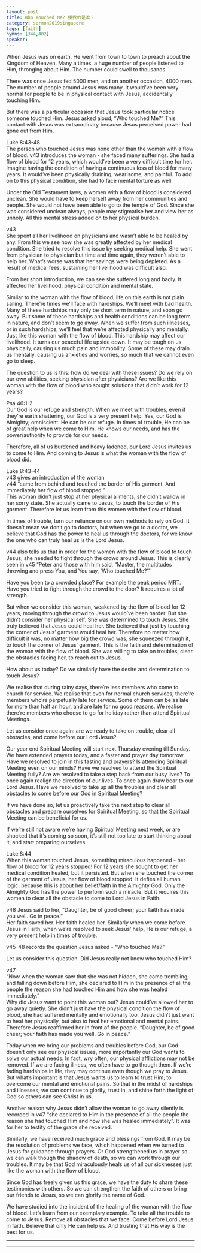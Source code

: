 ```yaml
---  
layout: post  
title: Who Touched Me? 摸我的是谁？  
category: sermon2019singapore  
tags: [faith]  
hymns: [344,402]  
speaker:  
---
```


When Jesus was on earth, He went from town to town to preach about the Kingdom of Heaven. Many a times, a huge number of people listened to Him, thronging about Him. The number could swell to thousands. 

There was once Jesus fed 5000 men, and on another occasion, 4000 men. The number of people around Jesus was many. It would’ve been very normal for people to be in physical contact with Jesus, accidentally touching Him. 

But there was a particular occasion that Jesus took particular notice someone touched Him. Jesus asked aloud, “Who touched Me?” This contact with Jesus was extraordinary because Jesus perceived power had gone out from Him. 

Luke 8:43-48  
The person who touched Jesus was none other than the woman with a flow of blood. v43 introduces the woman - she faced many sufferings. She had a flow of blood for 12 years, which would’ve been a very difficult time for her. Imagine having the condition of having a continuous loss of blood for many years. It would’ve been physically draining, wearisome, and painful. To add on to this physical condition, she had to face mental torture as well. 

Under the Old Testament laws, a women with a flow of blood is considered unclean. She would have to keep herself away from her communities and people. She would not have been able to go to the temple of God. Since she was considered unclean always, people may stigmatise her and view her as unholy. All this mental stress added on to her physical burden. 

v43  
She spent all her livelihood on physicians and wasn’t able to be healed by any. From this we see how she was greatly affected by her medical condition. She tried to resolve this issue by seeking medical help. She went from physician to physician but time and time again, they weren’t able to help her. What’s worse was that her savings were being depleted. As a result of medical fees, sustaining her livelihood was difficult also. 

From her short introduction, we can see she suffered long and badly. It affected her livelihood, physical condition and mental state. 

Similar to the woman with the flow of blood, life on this earth is not plain sailing. There’re times we’ll face with hardships. We’ll meet with bad health. Many of these hardships may only be short term in nature, and soon go away. But some of these hardships and health conditions can be long term in nature, and don’t seem to go away. When we suffer from such illnesses, or in such hardships, we’ll feel that we’re affected physically and mentally. Just like this woman with the flow of blood. This hardship may affect our livelihood. It turns our peaceful life upside down. It may be tough on us physically, causing us much pain and immobility. Some of these may drain us mentally, causing us anxieties and worries, so much that we cannot even go to sleep. 

The question to us is this: how do we deal with these issues? Do we rely on our own abilities, seeking physician after physicians? Are we like this woman with the flow of blood who sought solutions that didn’t work for 12 years?

Psa 46:1-2  
Our God is our refuge and strength. When we meet with troubles, even if they’re earth shattering, our God is a very present help. Yes, our God is Almighty; omniscient. He can be our refuge. In times of trouble, He can be of great help when we come to Him. He knows our needs, and has the power/authority to provide for our needs. 

Therefore, all of us burdened and heavy ladened, our Lord Jesus invites us to come to Him. And coming to Jesus is what the woman with the flow of blood did. 

Luke 8:43-44  
v43 gives an introduction of the woman  
v44 “came from behind and touched the border of His garment. And immediately her flow of blood stopped.”  
This woman didn't just stop at her physical ailments, she didn’t wallow in her sorry state. She actually came to Jesus, to touch the border of His garment. Therefore let us learn from this women with the flow of blood. 

In times of trouble, turn our reliance on our own methods to rely on God. It doesn’t mean we don’t go to doctors, but when we go to a doctor, we believe that God has the power to heal us through the doctors, for we know the one who can truly heal us is the Lord Jesus. 

v44 also tells us that in order for the women with the flow of blood to touch Jesus, she needed to fight through the crowd around Jesus. This is clearly seen in v45 “Peter and those with him said, “Master, the multitudes throwing and press You, and You say, ‘Who touched Me?’”

Have you been to a crowded place? For example the peak period MRT. Have you tried to fight through the crowd to the door? It requires a lot of strength. 

But when we consider this woman, weakened by the flow of blood for 12 years, moving through the crowd to Jesus would’ve been harder. But she didn’t consider her physical self. She was determined to touch Jesus. She truly believed that Jesus could heal her. She believed that just by touching the corner of Jesus’ garment would heal her. Therefore no matter how difficult it was, no matter how big the crowd was, she squeezed through it, to touch the corner of Jesus’ garment. This is the faith and determination of the woman with the flow of blood. She was willing to take on troubles, clear the obstacles facing her, to reach out to Jesus. 

How about us today? Do we similarly have the desire and determination to touch Jesus? 

We realise that during rainy days, there’re less members who come to church for service. We realise that even for normal church services, there’re members who’re perpetually late for service. Some of them can be as late for more than half an hour, and are late for no good reasons. We realise there’re members who choose to go for holiday rather than attend Spiritual Meetings.

Let us consider once again: are we ready to take on trouble, clear all obstacles, and come before our Lord Jesus?

Our year end Spiritual Meeting will start next Thursday evening till Sunday. We have extended prayers today, and a faster and prayer day tomorrow. Have we resolved to join in this fasting and prayers? Is attending Spiritual Meeting even on our minds? Have we resolved to attend the Spiritual Meeting fully? Are we resolved to take a step back from our busy lives? To once again realign the direction of our lives. To once again draw bear to our Lord Jesus. Have we resolved to take up all the troubles and clear all obstacles to come before our God in Spiritual Meeting? 

If we have done so, let us proactively take the next step to clear all obstacles and prepare ourselves for Spiritual Meeting, so that the Spiritual Meeting can be beneficial for us. 

If we’re still not aware we’re having Spiritual Meeting next week, or are shocked that it’s coming so soon, it’s still not too late to start thinking about it, and start preparing ourselves. 

Luke 8:44  
When this woman touched Jesus, something miraculous happened - her flow of blood for 12 years stopped! For 12 years she sought to get her medical condition healed, but it persisted. But when she touched the corner of the garment of Jesus, her flow of blood stopped. It defies all human logic, because this is about her belief/faith in the Almighty God. Only the Almighty God has the power to perform such a miracle. But it requires this women to clear all the obstacle to come to Lord Jesus in Faith. 

v48 Jesus said to her, “Daughter, be of good cheer; your faith has made you well. Go in peace.”  
Her faith saved her. Her faith healed her. Similarly when we come before Jesus in Faith, when we’re resolved to seek Jesus’ help, He is our refuge, a very present help in times of trouble. 

v45-48 records the question Jesus asked - “Who touched Me?”

Let us consider this question. Did Jesus really not know who touched Him? 

v47  
“Now when the woman saw that she was not hidden, she came trembling; and falling down before Him, she declared to Him in the presence of all the people the reason she had touched Him and how she was healed immediately.”  
Why did Jesus want to point this woman out? Jesus could’ve allowed her to go away quietly. She didn’t just have the physical condition the flow of blood, she had suffered mentally and emotionally too. Jesus didn’t just want to heal her physically, but also to heal her emotional and mental pains. Therefore Jesus reaffirmed her in front of the people. “Daughter, be of good cheer; your faith has made you well. Go in peace.”

Today when we bring our problems and troubles before God, our God doesn’t only see our physical issues, more importantly our God wants to solve our actual needs. In fact,  wry often, our physical afflictions may not be removed. If we are facing illness, we often have to go though them. If we’re fading hardships in life, they may continue even though we pray to Jesus. But what’s important is that Jesus wants us to learn to trust Him; to overcome our mental and emotional pains. So that in the midst of hardships and illnesses, we can continue to glorify, trust in, and shine forth the light of God so others can see Christ in us. 

Another reason why Jesus didn’t allow the woman to go away silently is recorded in v47 “she declared to Him in the presence of all the people the reason she had touched Him and how she was healed immediately”. It was for her to testify of the grace she received. 

Similarly, we have received much grace and blessings from God. It may be the resolution of problems we face, which happened when we turned to Jesus for guidance through prayers. Or God strengthened us in prayer so we can walk though the shadow of death, so we can work through our troubles. It may be that God miraculously heals us of all our sicknesses just like the woman with the flow of blood. 

Since God has freely given us this grace, we have the duty to share these testimonies with others. So we can strengthen the faith of others or bring our friends to Jesus, so we can glorify the name of God. 

We have studied into the incident of the healing of the woman with the flow of blood. Let’s learn from our exemplary example. To take all the trouble to come to Jesus. Remove all obstacles that we face. Come before Lord Jesus in faith. Believe that only He can help us. And trusting that His way is the best for us. 



----  
****
